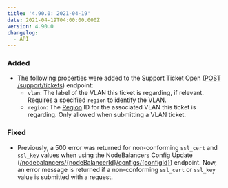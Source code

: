 ```yaml
---
title: '4.90.0: 2021-04-19'
date: 2021-04-19T04:00:00.000Z
version: 4.90.0
changelog:
  - API
---
```


### Added

- The following properties were added to the Support Ticket Open ([POST /support/tickets](https://www.linode.com/docs/api/support/#support-ticket-open)) endpoint:
  - `vlan`: The label of the VLAN this ticket is regarding, if relevant. Requires a specified `region` to identify the VLAN.
  - `region`: The [Region](https://www.linode.com/docs/api/regions/) ID for the associated VLAN this ticket is regarding. Only allowed when submitting a VLAN ticket.

### Fixed

- Previously, a 500 error was returned for non-conforming `ssl_cert` and `ssl_key` values when using the NodeBalancers Config Update ([/nodebalancers/{nodeBalancerId}/configs/{configId}](https://www.linode.com/docs/api/nodebalancers/#config-update)) endpoint. Now, an error message is returned if a non-conforming `ssl_cert` or `ssl_key` value is submitted with a request.

